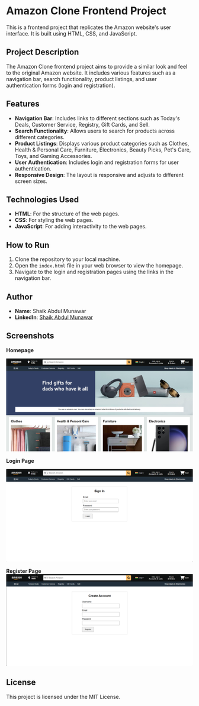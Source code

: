 # Amazon Clone Frontend Project

This is a frontend project that replicates the Amazon website's user interface. It is built using HTML, CSS, and JavaScript.

## Project Description

The Amazon Clone frontend project aims to provide a similar look and feel to the original Amazon website. It includes various features such as a navigation bar, search functionality, product listings, and user authentication forms (login and registration).

## Features

- **Navigation Bar**: Includes links to different sections such as Today's Deals, Customer Service, Registry, Gift Cards, and Sell.
- **Search Functionality**: Allows users to search for products across different categories.
- **Product Listings**: Displays various product categories such as Clothes, Health & Personal Care, Furniture, Electronics, Beauty Picks, Pet's Care, Toys, and Gaming Accessories.
- **User Authentication**: Includes login and registration forms for user authentication.
- **Responsive Design**: The layout is responsive and adjusts to different screen sizes.

## Technologies Used

- **HTML**: For the structure of the web pages.
- **CSS**: For styling the web pages.
- **JavaScript**: For adding interactivity to the web pages.

## How to Run

1. Clone the repository to your local machine.
2. Open the `index.html` file in your web browser to view the homepage.
3. Navigate to the login and registration pages using the links in the navigation bar.

## Author

- **Name**: Shaik Abdul Munawar
- **LinkedIn**: [Shaik Abdul Munawar](https://www.linkedin.com/in/shaik-abdul-munawar-b35821284)

## Screenshots
**Homepage**

![Homepage](Images/homepage_screenshot.png)


**Login Page**

![Login Page](Images/login_screenshot.png)


**Register Page**
![Register Page](Images/register_screenshot.png)

## License

This project is licensed under the MIT License.
